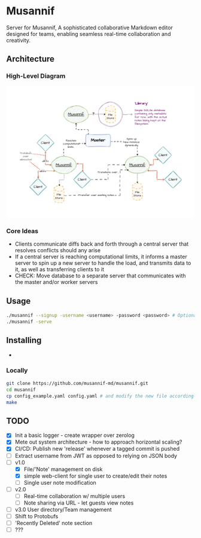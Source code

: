 # Musannif

Server for Musannif, A sophisticated collaborative Markdown editor designed for teams, enabling seamless real-time collaboration and creativity.

## Architecture

### High-Level Diagram

![system-architecture-diagram](.github/assets/system-architecture.drawio.png)

### Core Ideas

- Clients communicate diffs back and forth through a central server that resolves conflicts should any arise
- If a central server is reaching computational limits, it informs a master server to spin up a new server to handle the load, and transmits data to it, as well as transferring clients to it
- CHECK: Move database to a separate server that communicates with the master and/or worker servers

## Usage

```bash
./musannif --signup -username <username> -password <password> # Optional
./musannif -serve
```

## Installing

- 

### Locally

```bash
git clone https://github.com/musannif-md/musannif.git
cd musannif
cp config_example.yaml config.yaml # and modify the new file accordingly
make
```

## TODO

- [x] Init a basic logger - create wrapper over zerolog
- [x] Mete out system architecture - how to approach horizontal scaling?
- [x] CI/CD: Publish new 'release' whenever a tagged commit is pushed
- [ ] Extract username from JWT as opposed to relying on JSON body
- [ ] v1.0
  - [x] File/'Note' management on disk
  - [x] simple web-client for single user to create/edit their notes
  - [ ] Single user note modification
- [ ] v2.0
  - [ ] Real-time collaboration w/ multiple users
  - [ ] Note sharing via URL - let guests view notes
- [ ] v3.0 User directory/Team management
- [ ] Shift to Protobufs
- [ ] 'Recently Deleted' note section
- [ ] ???
